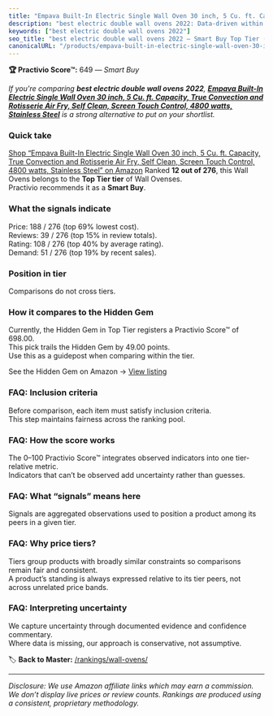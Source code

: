 ```yaml
---
title: "Empava Built-In Electric Single Wall Oven 30 inch, 5 Cu. ft. Capacity, True Convection and Rotisserie Air Fry, Self Clean, Screen Touch Control, 4800 watts, Stainless Steel"
description: "best electric double wall ovens 2022: Data-driven within Top Tier ranking using the Practivio Score™. Positioned by quality, value, demand, findability, moment…"
keywords: ["best electric double wall ovens 2022"]
seo_title: "best electric double wall ovens 2022 — Smart Buy Top Tier (2025)"
canonicalURL: "/products/empava-built-in-electric-single-wall-oven-30-inch-5-cu-ft-capacity-true-convection-and-rotisserie-air-fry-self-clean-screen-touch-control-4800-watts-stainless-steel-B0F7RLP717/"
---
```


**🏆 Practivio Score™:** 649 — _Smart Buy_


*If you're comparing **best electric double wall ovens 2022**, **[Empava Built-In Electric Single Wall Oven 30 inch, 5 Cu. ft. Capacity, True Convection and Rotisserie Air Fry, Self Clean, Screen Touch Control, 4800 watts, Stainless Steel](https://www.amazon.com/dp/B0F7RLP717?tag=practivio-20)** is a strong alternative to put on your shortlist.*
### Quick take
[Shop “Empava Built-In Electric Single Wall Oven 30 inch, 5 Cu. ft. Capacity, True Convection and Rotisserie Air Fry, Self Clean, Screen Touch Control, 4800 watts, Stainless Steel” on Amazon](https://www.amazon.com/dp/B0F7RLP717?tag=practivio-20)
Ranked **12 out of 276**, this Wall Ovens belongs to the **Top Tier tier** of Wall Ovenses.  
Practivio recommends it as a **Smart Buy**.

### What the signals indicate
Price: 188 / 276 (top 69% lowest cost).  
Reviews: 39 / 276 (top 15% in review totals).  
Rating: 108 / 276 (top 40% by average rating).  
Demand: 51 / 276 (top 19% by recent sales).

### Position in tier
Comparisons do not cross tiers.

### How it compares to the Hidden Gem
Currently, the Hidden Gem in Top Tier registers a Practivio Score™ of 698.00.  
This pick trails the Hidden Gem by 49.00 points.  
Use this as a guidepost when comparing within the tier.  

See the Hidden Gem on Amazon → [View listing](https://www.amazon.com/dp/B00N45FU58?tag=practivio-20)

### FAQ: Inclusion criteria
Before comparison, each item must satisfy inclusion criteria.  
This step maintains fairness across the ranking pool.

### FAQ: How the score works
The 0–100 Practivio Score™ integrates observed indicators into one tier-relative metric.  
Indicators that can’t be observed add uncertainty rather than guesses.

### FAQ: What “signals” means here
Signals are aggregated observations used to position a product among its peers in a given tier.

### FAQ: Why price tiers?
Tiers group products with broadly similar constraints so comparisons remain fair and consistent.  
A product’s standing is always expressed relative to its tier peers, not across unrelated price bands.

### FAQ: Interpreting uncertainty
We capture uncertainty through documented evidence and confidence commentary.  
Where data is missing, our approach is conservative, not assumptive.


🏷️ **Back to Master:** [/rankings/wall-ovens/](/rankings/wall-ovens/)

---
_Disclosure: We use Amazon affiliate links which may earn a commission. We don’t display live prices or review counts. Rankings are produced using a consistent, proprietary methodology._
